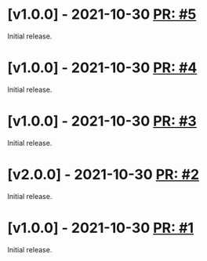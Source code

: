 # [v1.0.0] - 2021-10-30 [PR: #5](https://github.com/einari/dyslexia/pull/5)

Initial release.

# [v1.0.0] - 2021-10-30 [PR: #4](https://github.com/einari/dyslexia/pull/4)

Initial release.

# [v1.0.0] - 2021-10-30 [PR: #3](https://github.com/einari/dyslexia/pull/3)

Initial release.

# [v2.0.0] - 2021-10-30 [PR: #2](https://github.com/einari/dyslexia/pull/2)

Initial release.

# [v1.0.0] - 2021-10-30 [PR: #1](https://github.com/einari/dyslexia/pull/1)

Initial release.

